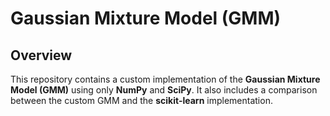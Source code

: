 # Gaussian Mixture Model (GMM)

## Overview
This repository contains a custom implementation of the **Gaussian Mixture Model (GMM)** using only **NumPy** and **SciPy**. It also includes a comparison between the custom GMM and the **scikit-learn** implementation.
